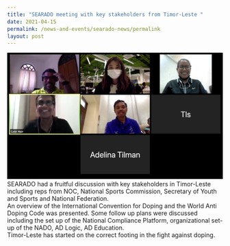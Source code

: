 ```yaml
---
title: "SEARADO meeting with key stakeholders from Timor-Leste "
date: 2021-04-15
permalink: /news-and-events/searado-news/permalink
layout: post
---
```

![Alt text for image on Isomer site](/images/searado_meeting_timor%20leste.jpg)
SEARADO had a fruitful discussion with key stakeholders in Timor-Leste including reps from NOC, National Sports Commission, Secretary of Youth and Sports and National Federation. <br>An overview of the International Convention for Doping and the World Anti Doping Code was presented. Some follow up plans were discussed including the set up of the National Compliance Platform, organizational set-up of the NADO, AD Logic, AD Education. 
<br>Timor-Leste has started on the correct footing in the fight against doping.